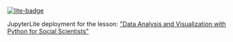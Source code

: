 [![lite-badge](https://jupyterlite.rtfd.io/en/latest/_static/badge.svg)](https://esciencecenter-digital-skills.github.io/socsci-python-jupyterlite)

JupyterLite deployment for the lesson: ["Data Analysis and Visualization with Python for Social Scientists"](https://datacarpentry.github.io/python-socialsci/)

